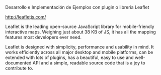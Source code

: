 Desarrollo e Implementación de Ejemplos con plugin o libreria Leaflet



http://leafletjs.com/

Leaflet is the leading open-source JavaScript library for mobile-friendly interactive maps. Weighing just about 38 KB of JS, it has all the mapping features most developers ever need.

Leaflet is designed with simplicity, performance and usability in mind. It works efficiently across all major desktop and mobile platforms, can be extended with lots of plugins, has a beautiful, easy to use and well-documented API and a simple, readable source code that is a joy to contribute to.